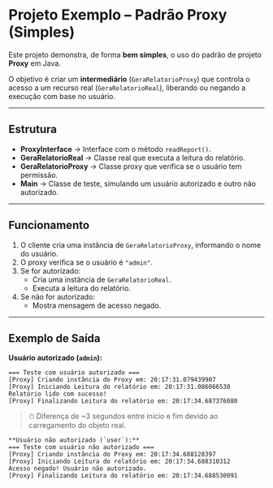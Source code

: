# Projeto Exemplo – Padrão Proxy (Simples)

Este projeto demonstra, de forma **bem simples**, o uso do padrão de projeto **Proxy** em Java.

O objetivo é criar um **intermediário** (`GeraRelatorioProxy`) que controla o acesso a um recurso real (`GeraRelatorioReal`), liberando ou negando a execução com base no usuário.

---

## Estrutura

- **ProxyInterface** → Interface com o método `readReport()`.
- **GeraRelatorioReal** → Classe real que executa a leitura do relatório.
- **GeraRelatorioProxy** → Classe proxy que verifica se o usuário tem permissão.
- **Main** → Classe de teste, simulando um usuário autorizado e outro não autorizado.

---

## Funcionamento

1. O cliente cria uma instância de `GeraRelatorioProxy`, informando o nome do usuário.
2. O proxy verifica se o usuário é `"admin"`.
3. Se for autorizado:
    - Cria uma instância de `GeraRelatorioReal`.
    - Executa a leitura do relatório.
4. Se não for autorizado:
    - Mostra mensagem de acesso negado.

---

## Exemplo de Saída

**Usuário autorizado (`admin`):**

```
=== Teste com usuário autorizado ===
[Proxy] Criando instância do Proxy em: 20:17:31.079439907
[Proxy] Iniciando Leitura do relatório em: 20:17:31.086066530
Relatório lido com sucesso!
[Proxy] Finalizando Leitura do relatório em: 20:17:34.687376080
```

> ⏱ Diferença de ~3 segundos entre início e fim devido ao carregamento do objeto real.

```
**Usuário não autorizado (`user`):**
=== Teste com usuário não autorizado ===
[Proxy] Criando instância do Proxy em: 20:17:34.688128397
[Proxy] Iniciando Leitura do relatório em: 20:17:34.688310312
Acesso negado! Usuário não autorizado.
[Proxy] Finalizando Leitura do relatório em: 20:17:34.688530091
```